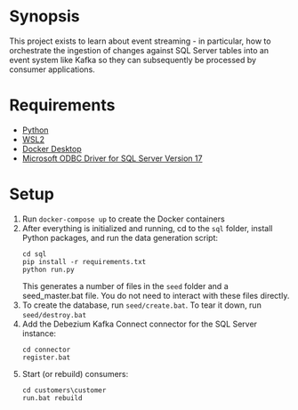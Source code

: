 # Synopsis
This project exists to learn about event streaming - in particular, how to orchestrate the ingestion of changes against SQL Server tables into an event system like Kafka so they can subsequently be processed by consumer applications.

# Requirements
- [Python](https://www.python.org/downloads/)
- [WSL2](https://learn.microsoft.com/en-us/windows/wsl/install)
- [Docker Desktop](https://www.docker.com/products/docker-desktop/)
- [Microsoft ODBC Driver for SQL Server Version 17](https://learn.microsoft.com/en-us/sql/connect/odbc/download-odbc-driver-for-sql-server?view=sql-server-ver17#version-17)

# Setup
1. Run `docker-compose up` to create the Docker containers
1. After everything is initialized and running, cd to the `sql` folder, install Python packages, and run the data generation script:
    ```
    cd sql
    pip install -r requirements.txt
    python run.py
    ```
    This generates a number of files in the `seed` folder and a seed_master.bat file. You do not need to interact with these files directly.
1. To create the database, run `seed/create.bat`. To tear it down, run `seed/destroy.bat`
1. Add the Debezium Kafka Connect connector for the SQL Server instance:
    ```
    cd connector
    register.bat
    ```
1. Start (or rebuild) consumers:
    ```
    cd customers\customer
    run.bat rebuild
    ```